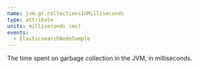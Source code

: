 ```yaml
---
name: jvm.gc.collectionsInMilliseconds
type: attribute
units: milliseconds (ms)
events:
  - ElasticsearchNodeSample
---
```


The time spent on garbage collection in the JVM, in milliseconds.